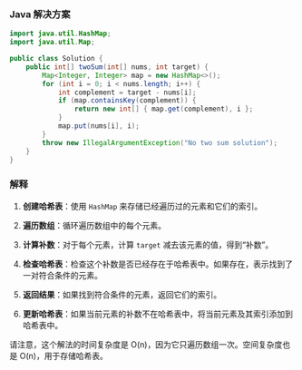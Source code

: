 ### Java 解决方案

```java
import java.util.HashMap;
import java.util.Map;

public class Solution {
    public int[] twoSum(int[] nums, int target) {
        Map<Integer, Integer> map = new HashMap<>();
        for (int i = 0; i < nums.length; i++) {
            int complement = target - nums[i];
            if (map.containsKey(complement)) {
                return new int[] { map.get(complement), i };
            }
            map.put(nums[i], i);
        }
        throw new IllegalArgumentException("No two sum solution");
    }
}
```

### 解释

1. **创建哈希表**：使用 `HashMap` 来存储已经遍历过的元素和它们的索引。

2. **遍历数组**：循环遍历数组中的每个元素。

3. **计算补数**：对于每个元素，计算 `target` 减去该元素的值，得到“补数”。

4. **检查哈希表**：检查这个补数是否已经存在于哈希表中。如果存在，表示找到了一对符合条件的元素。

5. **返回结果**：如果找到符合条件的元素，返回它们的索引。

6. **更新哈希表**：如果当前元素的补数不在哈希表中，将当前元素及其索引添加到哈希表中。

请注意，这个解法的时间复杂度是 O(n)，因为它只遍历数组一次。空间复杂度也是 O(n)，用于存储哈希表。